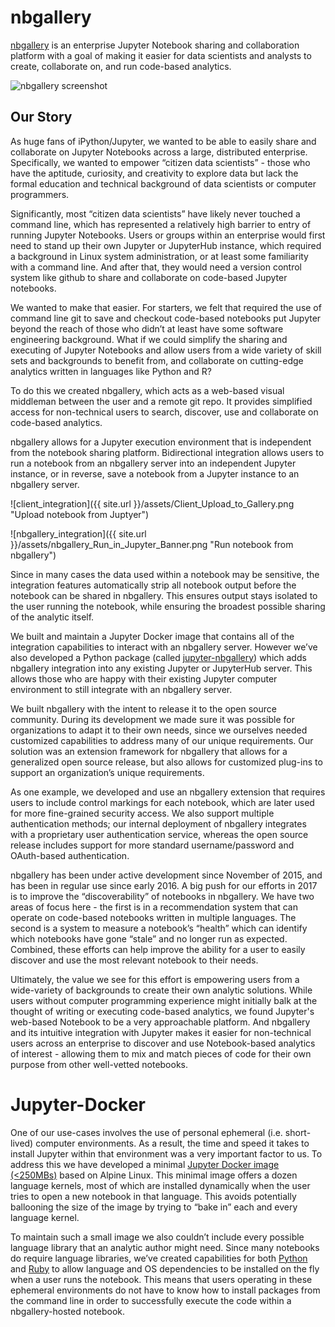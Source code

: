 # nbgallery

[nbgallery](https://github.com/nbgallery/nbgallery) is an enterprise Jupyter Notebook sharing and collaboration platform with a goal of making it easier for data scientists and analysts to create, collaborate on, and run code-based analytics.

![nbgallery screenshot](https://cloud.githubusercontent.com/assets/8132519/23445445/9f48c65e-fdf8-11e6-8ef0-d9cb7942b870.png)

## Our Story

As huge fans of iPython/Jupyter, we wanted to be able to easily share and collaborate on Jupyter Notebooks across a large, distributed enterprise.  Specifically, we wanted to empower “citizen data scientists” - those who have the aptitude, curiosity, and creativity to explore data but lack the formal education and technical background of data scientists or computer programmers.

Significantly, most “citizen data scientists” have likely never touched a command line, which has represented a relatively high barrier to entry of running Jupyter Notebooks.  Users or groups within an enterprise would first need to stand up their own Jupyter or JupyterHub instance, which required a background in Linux system administration, or at least some familiarity with a command line.  And after that, they would need a version control system like github to share and collaborate on code-based Jupyter notebooks.

We wanted to make that easier.  For starters, we felt that required the use of command line git to save and checkout code-based notebooks put Jupyter beyond the reach of those who didn’t at least have some software engineering background.  What if we could simplify the sharing and executing of Jupyter Notebooks and allow users from a wide variety of skill sets and backgrounds to benefit from, and collaborate on cutting-edge analytics written in languages like Python and R?

To do this we created nbgallery, which acts as a web-based visual middleman between the user and a remote git repo.  It provides simplified access for non-technical users to search, discover, use and collaborate on code-based analytics.

nbgallery allows for a Jupyter execution environment that is independent from the notebook sharing platform.  Bidirectional integration allows users to run a notebook from an nbgallery server into an independent Jupyter instance, or in reverse, save a notebook from a Jupyter instance to an nbgallery server.  

![client_integration]({{ site.url }}/assets/Client_Upload_to_Gallery.png "Upload notebook from Juptyer")

![nbgallery_integration]({{ site.url }}/assets/nbgallery_Run_in_Jupyter_Banner.png "Run notebook from nbgallery")

Since in many cases the data used within a notebook may be sensitive, the integration features automatically strip all notebook output before the notebook can be shared in nbgallery.  This ensures output stays isolated to the user running the notebook, while ensuring the broadest possible sharing of the analytic itself.

We built and maintain a Jupyter Docker image that contains all of the integration capabilities to interact with an nbgallery server.  However we’ve also developed a Python package (called [jupyter-nbgallery](https://pypi.python.org/pypi/jupyter-nbgallery)) which adds nbgallery integration into any existing Jupyter or JupyterHub server.  This allows those who are happy with their existing Jupyter computer environment to still integrate with an nbgallery server.

We built nbgallery with the intent to release it to the open source community.  During its development we made sure it was possible for organizations to adapt it to their own needs, since we ourselves needed customized capabilities to address many of our unique requirements.  Our solution was an extension framework for nbgallery that allows for a generalized open source release, but also allows for customized plug-ins to support an organization’s unique requirements.

As one example, we developed and use an nbgallery extension that requires users to include control markings for each notebook, which are later used for more fine-grained security access.  We also support multiple authentication methods; our internal deployment of nbgallery integrates with a proprietary user authentication service, whereas the open source release includes support for more standard username/password and OAuth-based authentication.

nbgallery has been under active development since November of 2015, and has been in regular use since early 2016.  A big push for our efforts in 2017 is to improve the “discoverability” of notebooks in nbgallery.  We have two areas of focus here - the first is in a recommendation system that can operate on code-based notebooks written in multiple languages.  The second is a system to measure a notebook’s “health” which can identify which notebooks have gone “stale” and no longer run as expected.  Combined, these efforts can help improve the ability for a user to easily discover and use the most relevant notebook to their needs.

Ultimately, the value we see for this effort is empowering users from a wide-variety of backgrounds to create their own analytic solutions.  While users without computer programming experience might initially balk at the thought of writing or executing code-based analytics, we found Jupyter's web-based Notebook to be a very approachable platform.  And nbgallery and its intuitive integration with Jupyter makes it easier for non-technical users across an enterprise to discover and use Notebook-based analytics of interest - allowing them to mix and match pieces of code for their own purpose from other well-vetted notebooks.

# Jupyter-Docker

One of our use-cases involves the use of personal ephemeral (i.e. short-lived) computer environments.  As a result, the time and speed it takes to install Jupyter within that environment was a very important factor to us.  To address this we have developed a minimal [Jupyter Docker image (<250MBs)](https://hub.docker.com/r/nbgallery/jupyter-alpine/) based on Alpine Linux.  This minimal image offers a dozen language kernels, most of which are installed dynamically when the user tries to open a new notebook in that language.  This avoids potentially ballooning the size of the image by trying to “bake in” each and every language kernel.

To maintain such a small image we also couldn’t include every possible language library that an analytic author might need.  Since many notebooks do require language libraries, we’ve created capabilities for both [Python](https://github.com/nbgallery/ipydeps) and [Ruby](https://github.com/nbgallery/iruby-dependencies) to allow language and OS dependencies to be installed on the fly when a user runs the notebook.  This means that users operating in these ephemeral environments do not have to know how to install packages from the command line in order to successfully execute the code within a nbgallery-hosted notebook.
